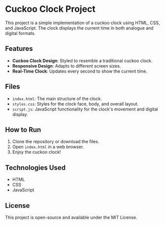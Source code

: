 # Cuckoo Clock Project

This project is a simple implementation of a cuckoo clock using HTML, CSS, and JavaScript. The clock displays the current time in both analogue and digital formats.

## Features
- **Cuckoo Clock Design**: Styled to resemble a traditional cuckoo clock.
- **Responsive Design**: Adapts to different screen sizes.
- **Real-Time Clock**: Updates every second to show the current time.

## Files
- `index.html`: The main structure of the clock.
- `styles.css`: Styles for the clock face, body, and overall layout.
- `script.js`: JavaScript functionality for the clock's movement and digital display.

## How to Run
1. Clone the repository or download the files.
2. Open `index.html` in a web browser.
3. Enjoy the cuckoo clock!

## Technologies Used
- HTML
- CSS
- JavaScript

## License
This project is open-source and available under the MIT License.
